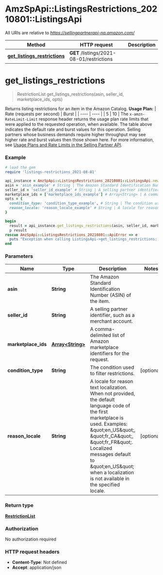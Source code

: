 # AmzSpApi::ListingsRestrictions_20210801::ListingsApi

All URIs are relative to *https://sellingpartnerapi-na.amazon.com/*

Method | HTTP request | Description
------------- | ------------- | -------------
[**get_listings_restrictions**](ListingsApi.md#get_listings_restrictions) | **GET** /listings/2021-08-01/restrictions | 

# **get_listings_restrictions**
> RestrictionList get_listings_restrictions(asin, seller_id, marketplace_ids, opts)



Returns listing restrictions for an item in the Amazon Catalog.   **Usage Plan:**  | Rate (requests per second) | Burst | | ---- | ---- | | 5 | 10 |  The `x-amzn-RateLimit-Limit` response header returns the usage plan rate limits that were applied to the requested operation, when available. The table above indicates the default rate and burst values for this operation. Selling partners whose business demands require higher throughput may see higher rate and burst values then those shown here. For more information, see [Usage Plans and Rate Limits in the Selling Partner API](doc:usage-plans-and-rate-limits-in-the-sp-api).

### Example
```ruby
# load the gem
require 'listings-restrictions_2021-08-01'

api_instance = AmzSpApi::ListingsRestrictions_20210801::ListingsApi.new
asin = 'asin_example' # String | The Amazon Standard Identification Number (ASIN) of the item.
seller_id = 'seller_id_example' # String | A selling partner identifier, such as a merchant account.
marketplace_ids = ['marketplace_ids_example'] # Array<String> | A comma-delimited list of Amazon marketplace identifiers for the request.
opts = { 
  condition_type: 'condition_type_example', # String | The condition used to filter restrictions.
  reason_locale: 'reason_locale_example' # String | A locale for reason text localization. When not provided, the default language code of the first marketplace is used. Examples: \"en_US\", \"fr_CA\", \"fr_FR\". Localized messages default to \"en_US\" when a localization is not available in the specified locale.
}

begin
  result = api_instance.get_listings_restrictions(asin, seller_id, marketplace_ids, opts)
  p result
rescue AmzSpApi::ListingsRestrictions_20210801::ApiError => e
  puts "Exception when calling ListingsApi->get_listings_restrictions: #{e}"
end
```

### Parameters

Name | Type | Description  | Notes
------------- | ------------- | ------------- | -------------
 **asin** | **String**| The Amazon Standard Identification Number (ASIN) of the item. | 
 **seller_id** | **String**| A selling partner identifier, such as a merchant account. | 
 **marketplace_ids** | [**Array&lt;String&gt;**](String.md)| A comma-delimited list of Amazon marketplace identifiers for the request. | 
 **condition_type** | **String**| The condition used to filter restrictions. | [optional] 
 **reason_locale** | **String**| A locale for reason text localization. When not provided, the default language code of the first marketplace is used. Examples: \&quot;en_US\&quot;, \&quot;fr_CA\&quot;, \&quot;fr_FR\&quot;. Localized messages default to \&quot;en_US\&quot; when a localization is not available in the specified locale. | [optional] 

### Return type

[**RestrictionList**](RestrictionList.md)

### Authorization

No authorization required

### HTTP request headers

 - **Content-Type**: Not defined
 - **Accept**: application/json



